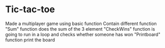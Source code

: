 # Tic-tac-toe
Made a multiplayer game using basic function
Contain different function 
"Sum" function does the sum of the 3 element 
"CheckWins" function is going to run in a loop and checks whether someone has won
"Printboard" function print the board 
